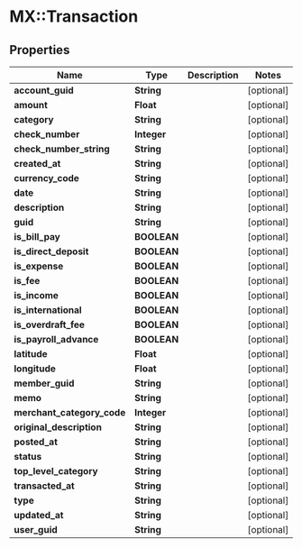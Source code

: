 # MX::Transaction

## Properties
Name | Type | Description | Notes
------------ | ------------- | ------------- | -------------
**account_guid** | **String** |  | [optional] 
**amount** | **Float** |  | [optional] 
**category** | **String** |  | [optional] 
**check_number** | **Integer** |  | [optional] 
**check_number_string** | **String** |  | [optional] 
**created_at** | **String** |  | [optional] 
**currency_code** | **String** |  | [optional] 
**date** | **String** |  | [optional] 
**description** | **String** |  | [optional] 
**guid** | **String** |  | [optional] 
**is_bill_pay** | **BOOLEAN** |  | [optional] 
**is_direct_deposit** | **BOOLEAN** |  | [optional] 
**is_expense** | **BOOLEAN** |  | [optional] 
**is_fee** | **BOOLEAN** |  | [optional] 
**is_income** | **BOOLEAN** |  | [optional] 
**is_international** | **BOOLEAN** |  | [optional] 
**is_overdraft_fee** | **BOOLEAN** |  | [optional] 
**is_payroll_advance** | **BOOLEAN** |  | [optional] 
**latitude** | **Float** |  | [optional] 
**longitude** | **Float** |  | [optional] 
**member_guid** | **String** |  | [optional] 
**memo** | **String** |  | [optional] 
**merchant_category_code** | **Integer** |  | [optional] 
**original_description** | **String** |  | [optional] 
**posted_at** | **String** |  | [optional] 
**status** | **String** |  | [optional] 
**top_level_category** | **String** |  | [optional] 
**transacted_at** | **String** |  | [optional] 
**type** | **String** |  | [optional] 
**updated_at** | **String** |  | [optional] 
**user_guid** | **String** |  | [optional] 


